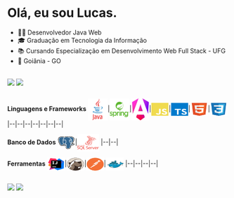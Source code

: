 # Olá, eu sou Lucas.

- 👩‍💻 Desenvolvedor Java Web
- 🎓 Graduação em Tecnologia da Informação
- 📚 Cursando Especialização em Desenvolvimento Web Full Stack - UFG
- 📍 Goiânia - GO
##
<picture>
  <source
    srcset="https://github-readme-stats.vercel.app/api?username=lucasaraujoribeiro&show_icons=true&theme=dark"
    media="(prefers-color-scheme: dark)"
  />
  <source
    srcset="https://github-readme-stats.vercel.app/api?username=lucasaraujoribeiro&show_icons=true"
    media="(prefers-color-scheme: light), (prefers-color-scheme: no-preference)"
  />
  <img height=175 align="center" src="https://github-readme-stats.vercel.app/api?username=lucasaraujoribeiro&show_icons=true" />
</picture>

<a href="#">
  <img height=175 align="center" src="https://github-readme-stats.vercel.app/api/top-langs?username=lucasaraujoribeiro&layout=compact&langs_count=8&card_width=320&theme=dark" />
</a>

##

**Linguagens e Frameworks**
<img align="center" alt="Java" height="50" width="45" src="https://raw.githubusercontent.com/devicons/devicon/master/icons/java/java-original-wordmark.svg">|<img align="center" alt="Java" height="50" width="45" src="https://raw.githubusercontent.com/devicons/devicon/master/icons/spring/spring-original-wordmark.svg">|<img align="center" alt="Angular" height="50" width="40" src="https://raw.githubusercontent.com/devicons/devicon/master/icons/angular/angular-original.svg">|<img align="center" alt="Java Script" height="30" width="40" src="https://raw.githubusercontent.com/devicons/devicon/master/icons/javascript/javascript-plain.svg">|<img align="center" alt="TypeScript" height="30" width="40" src="https://raw.githubusercontent.com/devicons/devicon/master/icons/typescript/typescript-plain.svg">|<img align="center" alt="HTML" height="30" width="40" src="https://raw.githubusercontent.com/devicons/devicon/master/icons/html5/html5-original.svg">|<img align="center" alt="CSS" height="30" width="40" src="https://raw.githubusercontent.com/devicons/devicon/master/icons/css3/css3-original.svg">
  |--|--|--|--|--|--|--|

**Banco de Dados**
<img align="center" alt="Postgresql" height="30" width="40" src="https://raw.githubusercontent.com/devicons/devicon/master/icons/postgresql/postgresql-original.svg">|<img align="center" alt="Sql Server" height="40" width="50" src="https://raw.githubusercontent.com/devicons/devicon/master/icons/microsoftsqlserver/microsoftsqlserver-plain-wordmark.svg">
|--|--|

**Ferramentas**
<img align="center" alt="Intellij" height="30" width="40" src="https://raw.githubusercontent.com/devicons/devicon/master/icons/intellij/intellij-original.svg">|<img align="center" alt="Dbeaver" height="30" width="40" src="https://raw.githubusercontent.com/devicons/devicon/master/icons/dbeaver/dbeaver-original.svg">|<img align="center" alt="Postman" height="30" width="40" src="https://raw.githubusercontent.com/devicons/devicon/master/icons/postman/postman-original.svg">|<img align="center" alt="Docker" height="30" width="40" src="https://raw.githubusercontent.com/devicons/devicon/master/icons/docker/docker-original.svg">
|--|--|--|--|

##
<div> 
  <a href = "mailto:lucasdearaujor@gmail.com"><img src="https://img.shields.io/badge/-Gmail-%23333?style=for-the-badge&logo=gmail&logoColor=white" target="_blank"></a>
  <a href="https://www.linkedin.com/in/lucas-araujo-ribeiro-138b3a75/" target="_blank"><img src="https://img.shields.io/badge/-LinkedIn-%230077B5?style=for-the-badge&logo=linkedin&logoColor=white" target="_blank"></a> 
  <!-- icons https://github.com/devicons/devicon/tree/master/icons/java -->
  <!-- github stats https://github.com/anuraghazra/github-readme-stats -->
</div>
